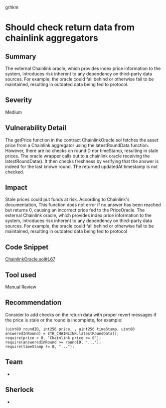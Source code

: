 grhkm
# Should check return data from chainlink aggregators

## Summary

The external Chainlink oracle, which provides index price information to the system, introduces risk inherent to any dependency on third-party data sources. For example, the oracle could fall behind or otherwise fail to be maintained, resulting in outdated data being fed to protocol.

## Severity
Medium

## Vulnerability Detail

The getPrice function in the contract ChainlinkOracle.sol fetches the asset price from a Chainlink aggregator using the latestRoundData function. However, there are no checks on roundID nor timeStamp, resulting in stale prices. The oracle wrapper calls out to a chainlink oracle receiving the latestRoundData(). It then checks freshness by verifying that the answer is indeed for the last known round. The returned updatedAt timestamp is not checked.

## Impact

Stale prices could put funds at risk. According to Chainlink's documentation, This function does not error if no answer has been reached but returns 0, causing an incorrect price fed to the PriceOracle. The external Chainlink oracle, which provides index price information to the system, introduces risk inherent to any dependency on third-party data sources. For example, the oracle could fall behind or otherwise fail to be maintained, resulting in outdated data being fed to protocol

## Code Snippet

[ChainlinkOracle.sol#L67](https://github.com/sherlock-audit/2022-08-sentiment-defsec/blob/main/oracle/src/chainlink/ChainlinkOracle.sol#L67)

## Tool used
Manual Review

## Recommendation

Consider to add checks on the return data with proper revert messages if the price is stale or the round is incomplete, for example:

```solidity
(uint80 roundID, int256 price, , uint256 timeStamp, uint80 answeredInRound) = ETH_CHAINLINK.latestRoundData();
require(price > 0, "Chainlink price <= 0"); 
require(answeredInRound >= roundID, "...");
require(timeStamp != 0, "...");
```

## Team  
-

## Sherlock  
- 
